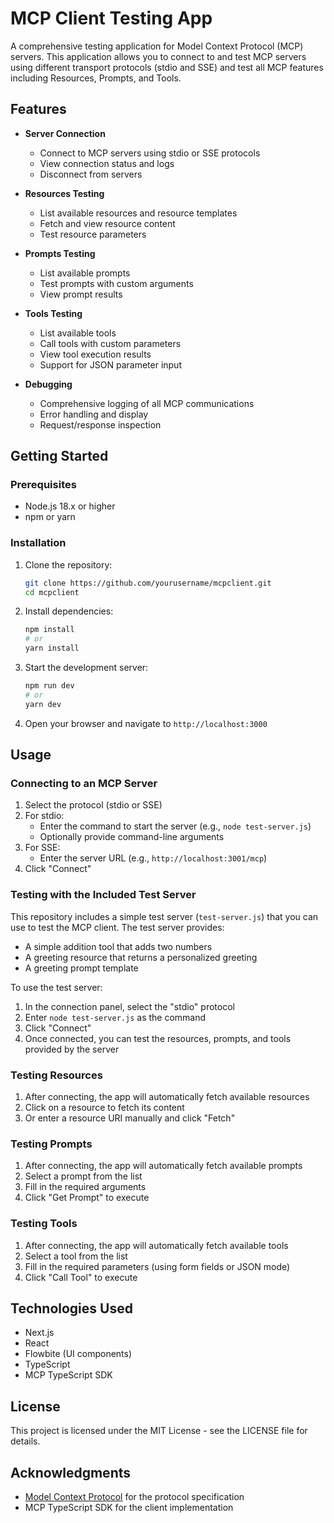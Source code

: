 # MCP Client Testing App

A comprehensive testing application for Model Context Protocol (MCP) servers. This application allows you to connect to and test MCP servers using different transport protocols (stdio and SSE) and test all MCP features including Resources, Prompts, and Tools.

## Features

- **Server Connection**
  - Connect to MCP servers using stdio or SSE protocols
  - View connection status and logs
  - Disconnect from servers

- **Resources Testing**
  - List available resources and resource templates
  - Fetch and view resource content
  - Test resource parameters

- **Prompts Testing**
  - List available prompts
  - Test prompts with custom arguments
  - View prompt results

- **Tools Testing**
  - List available tools
  - Call tools with custom parameters
  - View tool execution results
  - Support for JSON parameter input

- **Debugging**
  - Comprehensive logging of all MCP communications
  - Error handling and display
  - Request/response inspection

## Getting Started

### Prerequisites

- Node.js 18.x or higher
- npm or yarn

### Installation

1. Clone the repository:
   ```bash
   git clone https://github.com/yourusername/mcpclient.git
   cd mcpclient
   ```

2. Install dependencies:
   ```bash
   npm install
   # or
   yarn install
   ```

3. Start the development server:
   ```bash
   npm run dev
   # or
   yarn dev
   ```

4. Open your browser and navigate to `http://localhost:3000`

## Usage

### Connecting to an MCP Server

1. Select the protocol (stdio or SSE)
2. For stdio:
   - Enter the command to start the server (e.g., `node test-server.js`)
   - Optionally provide command-line arguments
3. For SSE:
   - Enter the server URL (e.g., `http://localhost:3001/mcp`)
4. Click "Connect"

### Testing with the Included Test Server

This repository includes a simple test server (`test-server.js`) that you can use to test the MCP client. The test server provides:

- A simple addition tool that adds two numbers
- A greeting resource that returns a personalized greeting
- A greeting prompt template

To use the test server:

1. In the connection panel, select the "stdio" protocol
2. Enter `node test-server.js` as the command
3. Click "Connect"
4. Once connected, you can test the resources, prompts, and tools provided by the server

### Testing Resources

1. After connecting, the app will automatically fetch available resources
2. Click on a resource to fetch its content
3. Or enter a resource URI manually and click "Fetch"

### Testing Prompts

1. After connecting, the app will automatically fetch available prompts
2. Select a prompt from the list
3. Fill in the required arguments
4. Click "Get Prompt" to execute

### Testing Tools

1. After connecting, the app will automatically fetch available tools
2. Select a tool from the list
3. Fill in the required parameters (using form fields or JSON mode)
4. Click "Call Tool" to execute

## Technologies Used

- Next.js
- React
- Flowbite (UI components)
- TypeScript
- MCP TypeScript SDK

## License

This project is licensed under the MIT License - see the LICENSE file for details.

## Acknowledgments

- [Model Context Protocol](https://modelcontextprotocol.io/) for the protocol specification
- MCP TypeScript SDK for the client implementation
